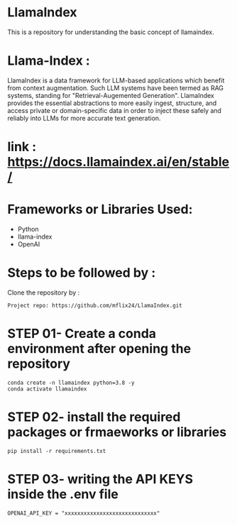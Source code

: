 # LlamaIndex
This is a repository for understanding the basic concept of llamaindex.


# Llama-Index :
LlamaIndex is a data framework for LLM-based applications which benefit from context augmentation. Such LLM systems have been termed as RAG systems, standing for "Retrieval-Augemented Generation". LlamaIndex provides the essential abstractions to more easily ingest, structure, and access private or domain-specific data in order to inject these safely and reliably into LLMs for more accurate text generation.
# link : https://docs.llamaindex.ai/en/stable/


# Frameworks or Libraries Used:
- Python
- llama-index
- OpenAI



# Steps to be followed by :
Clone the repository by :
```
Project repo: https://github.com/mflix24/LlamaIndex.git
```


# STEP 01- Create a conda environment after opening the repository
```
conda create -n llamaindex python=3.8 -y
conda activate llamaindex
```


# STEP 02- install the required packages or frmaeworks or libraries
```
pip install -r requirements.txt
```


# STEP 03- writing the API KEYS inside the .env file
```
OPENAI_API_KEY = "xxxxxxxxxxxxxxxxxxxxxxxxxxxxx"
```


